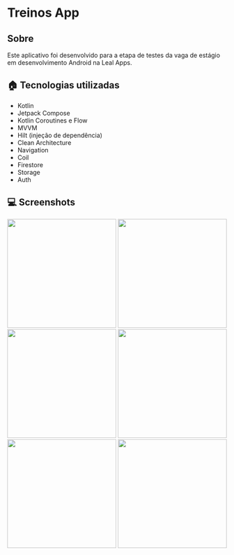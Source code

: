 # Treinos App

## Sobre

Este aplicativo foi desenvolvido para a etapa de testes da vaga de estágio em desenvolvimento Android na Leal Apps.


## 🏠 Tecnologias utilizadas

<ul>
  <li>Kotlin</li>
  <li>Jetpack Compose</li>
  <li>Kotlin Coroutines e Flow</li>
  <li>MVVM</li>
  <li>Hilt (injeção de dependência)</li>
  <li>Clean Architecture</li>
  <li>Navigation</li>
  <li>Coil</li>
  <li>Firestore</li>
  <li>Storage</li>
  <li>Auth</li>

</ul>




## 💻 Screenshots

<p float="left">

 <img src="https://github.com/matheusgomes2020/Treinos_App/assets/54047572/1a218f50-6708-4c0f-894d-2aa014c8655e" width="250" />

 <img src="https://github.com/matheusgomes2020/Treinos_App/assets/54047572/7ee836f0-1044-4117-9af0-c20ee563ddbd" width="250" /> 
 
 <img src="https://github.com/matheusgomes2020/Treinos_App/assets/54047572/aef21d1a-1861-4105-aa2b-7a70138bf0a9" width="250" /> 

 <img src="https://github.com/matheusgomes2020/Treinos_App/assets/54047572/3eade07b-2acc-48e7-8b18-c3c2e345d47e" width="250" /> 

 <img src="https://github.com/matheusgomes2020/Treinos_App/assets/54047572/593a80d6-651e-49aa-8511-4eeea7a7259f" width="250" /> 

 <img src="https://github.com/matheusgomes2020/Treinos_App/assets/54047572/f3ce976c-91c7-4320-b0c1-2a477945b4f4" width="250" /> 

</p>




